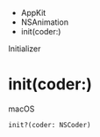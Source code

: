 

- AppKit
- NSAnimation
-  init(coder:) 

Initializer

# init(coder:)

macOS

``` source
init?(coder: NSCoder)
```

